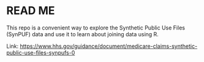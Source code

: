 # READ ME

This repo is a convenient way to explore the Synthetic Public Use Files (SynPUF) data and use it to learn about joining data using R.

Link: https://www.hhs.gov/guidance/document/medicare-claims-synthetic-public-use-files-synpufs-0